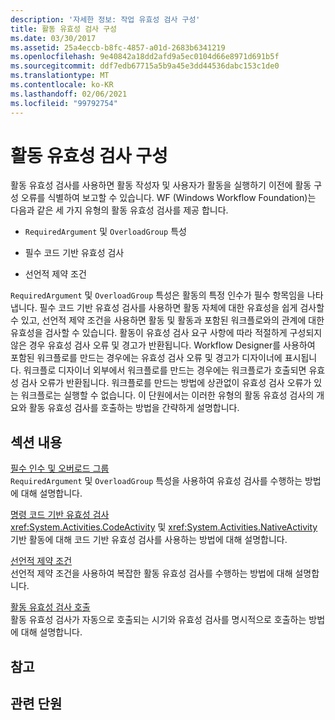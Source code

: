 ```yaml
---
description: '자세한 정보: 작업 유효성 검사 구성'
title: 활동 유효성 검사 구성
ms.date: 03/30/2017
ms.assetid: 25a4eccb-b8fc-4857-a01d-2683b6341219
ms.openlocfilehash: 9e40842a18dd2afd9a5ec0104d66e8971d691b5f
ms.sourcegitcommit: ddf7edb67715a5b9a45e3dd44536dabc153c1de0
ms.translationtype: MT
ms.contentlocale: ko-KR
ms.lasthandoff: 02/06/2021
ms.locfileid: "99792754"
---
```

# <a name="configuring-activity-validation"></a>활동 유효성 검사 구성

활동 유효성 검사를 사용하면 활동 작성자 및 사용자가 활동을 실행하기 이전에 활동 구성 오류를 식별하여 보고할 수 있습니다. WF (Windows Workflow Foundation)는 다음과 같은 세 가지 유형의 활동 유효성 검사를 제공 합니다.  
  
- `RequiredArgument` 및 `OverloadGroup` 특성  
  
- 필수 코드 기반 유효성 검사  
  
- 선언적 제약 조건  
  
 `RequiredArgument` 및 `OverloadGroup` 특성은 활동의 특정 인수가 필수 항목임을 나타냅니다. 필수 코드 기반 유효성 검사를 사용하면 활동 자체에 대한 유효성을 쉽게 검사할 수 있고, 선언적 제약 조건을 사용하면 활동 및 활동과 포함된 워크플로와의 관계에 대한 유효성을 검사할 수 있습니다. 활동이 유효성 검사 요구 사항에 따라 적절하게 구성되지 않은 경우 유효성 검사 오류 및 경고가 반환됩니다. Workflow Designer를 사용하여 포함된 워크플로를 만드는 경우에는 유효성 검사 오류 및 경고가 디자이너에 표시됩니다. 워크플로 디자이너 외부에서 워크플로를 만드는 경우에는 워크플로가 호출되면 유효성 검사 오류가 반환됩니다. 워크플로를 만드는 방법에 상관없이 유효성 검사 오류가 있는 워크플로는 실행할 수 없습니다. 이 단원에서는 이러한 유형의 활동 유효성 검사의 개요와 활동 유효성 검사를 호출하는 방법을 간략하게 설명합니다.  
  
## <a name="in-this-section"></a>섹션 내용  

 [필수 인수 및 오버로드 그룹](required-arguments-and-overload-groups.md)  
 `RequiredArgument` 및 `OverloadGroup` 특성을 사용하여 유효성 검사를 수행하는 방법에 대해 설명합니다.  
  
 [명령 코드 기반 유효성 검사](imperative-code-based-validation.md)  
 <xref:System.Activities.CodeActivity> 및 <xref:System.Activities.NativeActivity> 기반 활동에 대해 코드 기반 유효성 검사를 사용하는 방법에 대해 설명합니다.  
  
 [선언적 제약 조건](declarative-constraints.md)  
 선언적 제약 조건을 사용하여 복잡한 활동 유효성 검사를 수행하는 방법에 대해 설명합니다.  
  
 [활동 유효성 검사 호출](invoking-activity-validation.md)  
 활동 유효성 검사가 자동으로 호출되는 시기와 유효성 검사를 명시적으로 호출하는 방법에 대해 설명합니다.  
  
## <a name="reference"></a>참고  
  
## <a name="related-sections"></a>관련 단원
